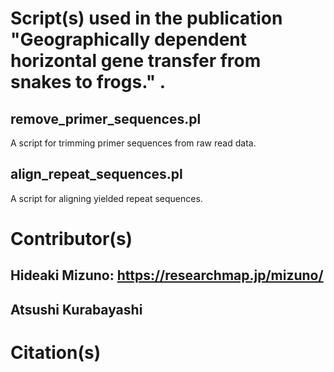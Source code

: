 
# Script(s) used in the publication "Geographically dependent horizontal gene transfer from snakes to frogs." .
## remove_primer_sequences.pl
A script for trimming primer sequences from raw read data.
## align_repeat_sequences.pl
A script for aligning yielded repeat sequences.

# Contributor(s)
## Hideaki Mizuno: https://researchmap.jp/mizuno/
## Atsushi Kurabayashi

# Citation(s)
